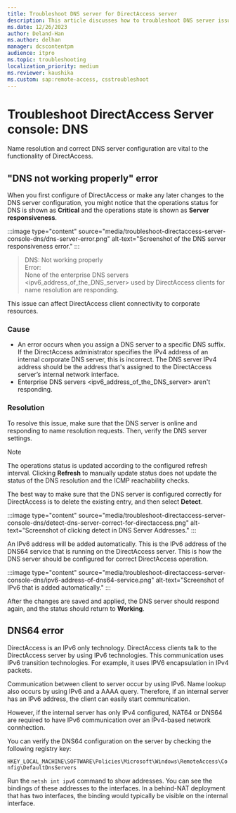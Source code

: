 ```yaml
---
title: Troubleshoot DNS server for DirectAccess server
description: This article discusses how to troubleshoot DNS server issues for DirectAccess server.
ms.date: 12/26/2023
author: Deland-Han
ms.author: delhan
manager: dcscontentpm
audience: itpro
ms.topic: troubleshooting
localization_priority: medium
ms.reviewer: kaushika
ms.custom: sap:remote-access, csstroubleshoot
---
```

# Troubleshoot DirectAccess Server console: DNS

Name resolution and correct DNS server configuration are vital to the functionality of DirectAccess.

## "DNS not working properly" error

When you first configure of DirectAccess or make any later changes to the DNS server configuration, you might notice that the operations status for DNS is shown as **Critical** and the operations state is shown as **Server responsiveness**.

:::image type="content" source="media/troubleshoot-directaccess-server-console-dns/dns-server-error.png" alt-text="Screenshot of the DNS server responsiveness error." :::

> DNS: Not working properly  
> Error:  
> None of the enterprise DNS servers \<ipv6_address_of_the_DNS_server\> used by DirectAccess clients for name resolution are responding.

This issue can affect DirectAccess client connectivity to corporate resources.

### Cause

- An error occurs when you assign a DNS server to a specific DNS suffix. If the DirectAccess administrator specifies the IPv4 address of an internal corporate DNS server, this is incorrect. The DNS server IPv4 address should be the address that's assigned to the DirectAccess server’s internal network interface.
- Enterprise DNS servers \<ipv6_address_of_the_DNS_server\> aren't responding.

### Resolution

To resolve this issue, make sure that the DNS server is online and responding to name resolution requests. Then, verify the DNS server settings.

> [!Note]
> The operations status is updated according to the configured refresh interval. Clicking **Refresh** to manually update status does not update the status of the DNS resolution and the ICMP reachability checks.

The best way to make sure that the DNS server is configured correctly for DirectAccess is to delete the existing entry, and then select **Detect**.

:::image type="content" source="media/troubleshoot-directaccess-server-console-dns/detect-dns-server-correct-for-directaccess.png" alt-text="Screenshot of clicking detect in DNS Server Addresses." :::

An IPv6 address will be added automatically. This is the IPv6 address of the DNS64 service that is running on the DirectAccess server. This is how the DNS server should be configured for correct DirectAccess operation.

:::image type="content" source="media/troubleshoot-directaccess-server-console-dns/ipv6-address-of-dns64-service.png" alt-text="Screenshot of IPv6 that is added automatically." :::

After the changes are saved and applied, the DNS server should respond again, and the status should return to **Working**.

## DNS64 error

DirectAccess is an IPv6 only technology. DirectAccess clients talk to the DirectAccess server by using IPv6 technologies. This communication uses IPv6 transition technologies. For example, it uses IPV6 encapsulation in IPv4 packets.

Communication between client to server occur by using IPv6. Name lookup also occurs by using IPv6 and a AAAA query. Therefore, if an internal server has an IPv6 address, the client can easily start communication.

However, if the internal server has only IPv4 configured, NAT64 or DNS64 are required to have IPv6 communication over an IPv4-based network connhection.

You can verify the DNS64 configuration on the server by checking the following registry key:  

`HKEY_LOCAL_MACHINE\SOFTWARE\Policies\Microsoft\Windows\RemoteAccess\Config\DefaultDnsServers`

Run the `netsh int ipv6` command to show addresses. You can see the bindings of these addresses to the interfaces. In a behind-NAT deployment that has two interfaces, the binding would typically be visible on the internal interface.

